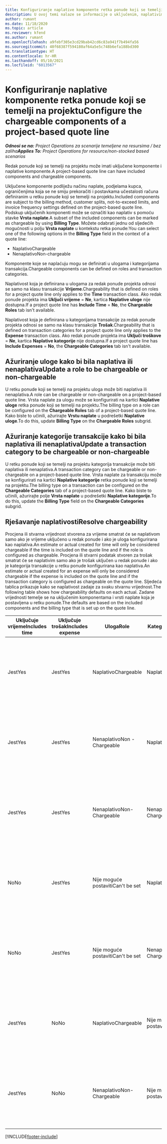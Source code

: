 ```yaml
---
title: Konfiguriranje naplative komponente retka ponude koji se temelji na projektu
description: U ovoj temi nalaze se informacije o uključenim, naplativim i nenaplativim komponentama u redcima ponude koji se temelje na projektu.
author: rumant
ms.date: 11/18/2020
ms.topic: article
ms.reviewer: kfend
ms.author: rumant
ms.openlocfilehash: a9febf305e3cd29bab42cd6c83a941f7b494fa56
ms.sourcegitcommit: 40f68387f594180af64a5e5c748b6efa188bd300
ms.translationtype: HT
ms.contentlocale: hr-HR
ms.lasthandoff: 05/10/2021
ms.locfileid: "6013567"
---
```

# <a name="configure-the-chargeable-components-of-a-project-based-quote-line"></a><span data-ttu-id="caa40-103">Konfiguriranje naplative komponente retka ponude koji se temelji na projektu</span><span class="sxs-lookup"><span data-stu-id="caa40-103">Configure the chargeable components of a project-based quote line</span></span>

<span data-ttu-id="caa40-104">_**Odnosi se na:** Project Operations za scenarije temeljene na resursima / bez zaliha_</span><span class="sxs-lookup"><span data-stu-id="caa40-104">_**Applies To:** Project Operations for resource/non-stocked based scenarios_</span></span>

<span data-ttu-id="caa40-105">Redak ponude koji se temelji na projektu može imati uključene komponente i naplative komponente.</span><span class="sxs-lookup"><span data-stu-id="caa40-105">A project-based quote line can have included components and chargeable components.</span></span>

<span data-ttu-id="caa40-106">Uključene komponente podliježu načinu naplate, podjelama kupca, ograničenjima koja se ne smiju prekoračiti i postavkama učestalosti računa definiranim u retku ponude koji se temelji na projektu.</span><span class="sxs-lookup"><span data-stu-id="caa40-106">Included components are subject to the billing method, customer splits, not-to-exceed limits, and invoice frequency settings defined on the project-based quote line.</span></span>
<span data-ttu-id="caa40-107">Podskup uključenih komponenti može se označiti kao naplativ s pomoću stavke **Vrsta naplate**.</span><span class="sxs-lookup"><span data-stu-id="caa40-107">A subset of the included components can be marked as chargeable by using **Billing Type**.</span></span> <span data-ttu-id="caa40-108">Možete odabrati jednu od sljedećih mogućnosti u polju **Vrsta naplate** u kontekstu retka ponude:</span><span class="sxs-lookup"><span data-stu-id="caa40-108">You can select one of the following options in the **Billing Type** field in the context of a quote line:</span></span>

   - <span data-ttu-id="caa40-109">Naplativo</span><span class="sxs-lookup"><span data-stu-id="caa40-109">Chargeable</span></span>
   - <span data-ttu-id="caa40-110">Nenaplativo</span><span class="sxs-lookup"><span data-stu-id="caa40-110">Non-chargeable</span></span>

<span data-ttu-id="caa40-111">Komponente koje se naplaćuju mogu se definirati u ulogama i kategorijama transakcija.</span><span class="sxs-lookup"><span data-stu-id="caa40-111">Chargeable components can be defined on roles and transaction categories.</span></span>

<span data-ttu-id="caa40-112">Naplativost koja je definirana u ulogama za redak ponude projekta odnosi se samo na klasu transakcije **Vrijeme**.</span><span class="sxs-lookup"><span data-stu-id="caa40-112">Chargeability that is defined on roles for a project quote line only applies to the **Time** transaction class.</span></span> <span data-ttu-id="caa40-113">Ako redak ponude projekta ima **Uključi vrijeme** = **Ne**, kartica **Naplative uloge** nije dostupna.</span><span class="sxs-lookup"><span data-stu-id="caa40-113">If a project quote line has **Include Time** = **No**, the **Chargeable Roles** tab isn't available.</span></span>

<span data-ttu-id="caa40-114">Naplativost koja je definirana u kategorijama transakcije za redak ponude projekta odnosi se samo na klasu transakcije **Trošak**.</span><span class="sxs-lookup"><span data-stu-id="caa40-114">Chargeability that is defined on transaction categories for a project quote line only applies to the **Expense** transaction class.</span></span> <span data-ttu-id="caa40-115">Ako redak ponude projekta ima **Uključi troškove** = **Ne**, kartica **Naplative kategorije** nije dostupna.</span><span class="sxs-lookup"><span data-stu-id="caa40-115">If a project quote line has **Include Expenses** = **No**, the **Chargeable Categories** tab isn't available.</span></span>

## <a name="update-a-role-to-be-chargeable-or-non-chargeable"></a><span data-ttu-id="caa40-116">Ažuriranje uloge kako bi bila naplativa ili nenaplativa</span><span class="sxs-lookup"><span data-stu-id="caa40-116">Update a role to be chargeable or non-chargeable</span></span>
<span data-ttu-id="caa40-117">U retku ponude koji se temelji na projektu uloga može biti naplativa ili nenaplativa.</span><span class="sxs-lookup"><span data-stu-id="caa40-117">A role can be chargeable or non-chargeable on a project-based quote line.</span></span> <span data-ttu-id="caa40-118">Vrsta naplate za ulogu može se konfigurirati na kartici **Naplative uloge** retka ponude koji se temelji na projektu.</span><span class="sxs-lookup"><span data-stu-id="caa40-118">The billing type on a role can be configured on the **Chargeable Roles** tab of a project-based quote line.</span></span> <span data-ttu-id="caa40-119">Kako biste to učinili, ažurirajte **Vrstu naplate** u podrešetki **Naplative uloge**.</span><span class="sxs-lookup"><span data-stu-id="caa40-119">To do this, update **Billing Type** on the **Chargeable Roles** subgrid.</span></span> 

## <a name="update-a-transaction-category-to-be-chargeable-or-non-chargeable"></a><span data-ttu-id="caa40-120">Ažuriranje kategorije transakcije kako bi bila naplativa ili nenaplativa</span><span class="sxs-lookup"><span data-stu-id="caa40-120">Update a transaction category to be chargeable or non-chargeable</span></span>
<span data-ttu-id="caa40-121">U retku ponude koji se temelji na projektu kategorija transakcije može biti naplativa ili nenaplativa.</span><span class="sxs-lookup"><span data-stu-id="caa40-121">A transaction category can be chargeable or non-chargeable on a project-based quote line.</span></span> <span data-ttu-id="caa40-122">Vrsta naplate za transakciju može se konfigurirati na kartici **Naplative kategorije** retka ponude koji se temelji na projektu.</span><span class="sxs-lookup"><span data-stu-id="caa40-122">The billing type on a transaction can be configured on the **Chargeable Categories** tab of a project-based quote line.</span></span> <span data-ttu-id="caa40-123">Kako biste to učinili, ažurirajte polje **Vrsta naplate** u podrešetki **Naplative kategorije**.</span><span class="sxs-lookup"><span data-stu-id="caa40-123">To do this, update the **Billing Type** field on the **Chargeable Categories** subgrid.</span></span> 

## <a name="resolve-chargeability"></a><span data-ttu-id="caa40-124">Rješavanje naplativosti</span><span class="sxs-lookup"><span data-stu-id="caa40-124">Resolve chargeability</span></span>

<span data-ttu-id="caa40-125">Procjena ili stvarna vrijednost stvorena za vrijeme smatrat će se naplativom samo ako je vrijeme uključeno u redak ponude i ako je uloga konfigurirana kao naplativa.</span><span class="sxs-lookup"><span data-stu-id="caa40-125">An estimate or actual created for time will only be considered chargeable if the time is included on the quote line and if the role is configured as chargeable.</span></span>
<span data-ttu-id="caa40-126">Procjena ili stvarni podatak stvoren za trošak smatrat će se naplativim samo ako je trošak uključen u redak ponude i ako je kategorija transakcije u retku ponude konfigurirana kao naplativa.</span><span class="sxs-lookup"><span data-stu-id="caa40-126">An estimate or actual created for an expense will only be considered chargeable if the expense is included on the quote line and if the transaction category is configured as chargeable on the quote line.</span></span> <span data-ttu-id="caa40-127">Sljedeća tablica prikazuje kako se naplativost zadaje za svaku stvarnu vrijednost.</span><span class="sxs-lookup"><span data-stu-id="caa40-127">The following table shows how chargeability defaults on each actual.</span></span> <span data-ttu-id="caa40-128">Zadane vrijednosti temelje se na uključenim komponentama i vrsti naplate koja je postavljena u retku ponude.</span><span class="sxs-lookup"><span data-stu-id="caa40-128">The defaults are based on the included components and the billing type that is set up on the quote line.</span></span>

| <span data-ttu-id="caa40-129">Uključuje vrijeme</span><span class="sxs-lookup"><span data-stu-id="caa40-129">Includes time</span></span> | <span data-ttu-id="caa40-130">Uključuje trošak</span><span class="sxs-lookup"><span data-stu-id="caa40-130">Includes expense</span></span> | <span data-ttu-id="caa40-131">Uloga</span><span class="sxs-lookup"><span data-stu-id="caa40-131">Role</span></span> | <span data-ttu-id="caa40-132">Kategorija</span><span class="sxs-lookup"><span data-stu-id="caa40-132">Category</span></span> | <span data-ttu-id="caa40-133">Zadatak</span><span class="sxs-lookup"><span data-stu-id="caa40-133">Task</span></span> |
| --- | --- | --- | --- | --- |
| <span data-ttu-id="caa40-134">Jest</span><span class="sxs-lookup"><span data-stu-id="caa40-134">Yes</span></span> | <span data-ttu-id="caa40-135">Jest</span><span class="sxs-lookup"><span data-stu-id="caa40-135">Yes</span></span> | <span data-ttu-id="caa40-136">Naplativo</span><span class="sxs-lookup"><span data-stu-id="caa40-136">Chargeable</span></span> | <span data-ttu-id="caa40-137">Naplativo</span><span class="sxs-lookup"><span data-stu-id="caa40-137">Chargeable</span></span> | <span data-ttu-id="caa40-138">Naplata za stvarno vrijeme: Naplativo</span><span class="sxs-lookup"><span data-stu-id="caa40-138">Billing on a time actual: Chargeable</span></span> </br><span data-ttu-id="caa40-139">Vrsta naplate na stvarnom trošku: Naplativo</span><span class="sxs-lookup"><span data-stu-id="caa40-139">Billing type on an expense actual: Chargeable</span></span> |
| <span data-ttu-id="caa40-140">Jest</span><span class="sxs-lookup"><span data-stu-id="caa40-140">Yes</span></span> | <span data-ttu-id="caa40-141">Jest</span><span class="sxs-lookup"><span data-stu-id="caa40-141">Yes</span></span> | <span data-ttu-id="caa40-142">Nenaplativo</span><span class="sxs-lookup"><span data-stu-id="caa40-142">Non - Chargeable</span></span> | <span data-ttu-id="caa40-143">Naplativo</span><span class="sxs-lookup"><span data-stu-id="caa40-143">Chargeable</span></span> | <span data-ttu-id="caa40-144">Naplata za stvarno vrijeme: Nenaplativo</span><span class="sxs-lookup"><span data-stu-id="caa40-144">Billing on a time actual: Non-Chargeable</span></span> </br><span data-ttu-id="caa40-145">Vrsta naplate na stvarnom trošku: Naplativo</span><span class="sxs-lookup"><span data-stu-id="caa40-145">Billing type on an expense actual: Chargeable</span></span> |
| <span data-ttu-id="caa40-146">Jest</span><span class="sxs-lookup"><span data-stu-id="caa40-146">Yes</span></span> | <span data-ttu-id="caa40-147">Jest</span><span class="sxs-lookup"><span data-stu-id="caa40-147">Yes</span></span> | <span data-ttu-id="caa40-148">Nenaplativo</span><span class="sxs-lookup"><span data-stu-id="caa40-148">Non-Chargeable</span></span> | <span data-ttu-id="caa40-149">Nenaplativo</span><span class="sxs-lookup"><span data-stu-id="caa40-149">Non-Chargeable</span></span> | <span data-ttu-id="caa40-150">Naplata za stvarno vrijeme: Nenaplativo</span><span class="sxs-lookup"><span data-stu-id="caa40-150">Billing on a time actual: Non-Chargeable</span></span> </br><span data-ttu-id="caa40-151">Vrsta naplate na stvarnom trošku: Nenaplativo</span><span class="sxs-lookup"><span data-stu-id="caa40-151">Billing type on an expense actual: Non-Chargeable</span></span> |
| <span data-ttu-id="caa40-152">No</span><span class="sxs-lookup"><span data-stu-id="caa40-152">No</span></span> | <span data-ttu-id="caa40-153">Jest</span><span class="sxs-lookup"><span data-stu-id="caa40-153">Yes</span></span> | <span data-ttu-id="caa40-154">Nije moguće postaviti</span><span class="sxs-lookup"><span data-stu-id="caa40-154">Can't be set</span></span> | <span data-ttu-id="caa40-155">Naplativo</span><span class="sxs-lookup"><span data-stu-id="caa40-155">Chargeable</span></span> | <span data-ttu-id="caa40-156">Naplata za stvarno vrijeme: Nenaplativo</span><span class="sxs-lookup"><span data-stu-id="caa40-156">Billing on a time actual: Not available</span></span> </br><span data-ttu-id="caa40-157">Vrsta naplate na stvarnom trošku: Naplativo</span><span class="sxs-lookup"><span data-stu-id="caa40-157">Billing type on an expense actual: Chargeable</span></span> |
| <span data-ttu-id="caa40-158">No</span><span class="sxs-lookup"><span data-stu-id="caa40-158">No</span></span> | <span data-ttu-id="caa40-159">Jest</span><span class="sxs-lookup"><span data-stu-id="caa40-159">Yes</span></span> | <span data-ttu-id="caa40-160">Nije moguće postaviti</span><span class="sxs-lookup"><span data-stu-id="caa40-160">Can't be set</span></span> | <span data-ttu-id="caa40-161">Nenaplativo</span><span class="sxs-lookup"><span data-stu-id="caa40-161">Non-Chargeable</span></span> | <span data-ttu-id="caa40-162">Naplata za stvarno vrijeme: Nenaplativo</span><span class="sxs-lookup"><span data-stu-id="caa40-162">Billing on a time actual: Not available</span></span> </br><span data-ttu-id="caa40-163">Vrsta naplate na stvarnom trošku: Nenaplativo</span><span class="sxs-lookup"><span data-stu-id="caa40-163">Billing type on an expense actual: Non-chargeable</span></span> |
| <span data-ttu-id="caa40-164">Jest</span><span class="sxs-lookup"><span data-stu-id="caa40-164">Yes</span></span> | <span data-ttu-id="caa40-165">No</span><span class="sxs-lookup"><span data-stu-id="caa40-165">No</span></span> | <span data-ttu-id="caa40-166">Naplativo</span><span class="sxs-lookup"><span data-stu-id="caa40-166">Chargeable</span></span> | <span data-ttu-id="caa40-167">Nije moguće postaviti</span><span class="sxs-lookup"><span data-stu-id="caa40-167">Can't be set</span></span> | <span data-ttu-id="caa40-168">Naplata za stvarno vrijeme: Naplativo</span><span class="sxs-lookup"><span data-stu-id="caa40-168">Billing on a time actual: Chargeable</span></span> </br><span data-ttu-id="caa40-169">Vrsta naplate na stvarnom trošku: Nenaplativo</span><span class="sxs-lookup"><span data-stu-id="caa40-169">Billing type on an expense actual: Not available</span></span> |
| <span data-ttu-id="caa40-170">Jest</span><span class="sxs-lookup"><span data-stu-id="caa40-170">Yes</span></span> | <span data-ttu-id="caa40-171">No</span><span class="sxs-lookup"><span data-stu-id="caa40-171">No</span></span> | <span data-ttu-id="caa40-172">Nenaplativo</span><span class="sxs-lookup"><span data-stu-id="caa40-172">Non-Chargeable</span></span> | <span data-ttu-id="caa40-173">Nije moguće postaviti</span><span class="sxs-lookup"><span data-stu-id="caa40-173">Can't be set</span></span> | <span data-ttu-id="caa40-174">Naplata za stvarno vrijeme: Nenaplativo</span><span class="sxs-lookup"><span data-stu-id="caa40-174">Billing on a time actual: Non-chargeable</span></span> </br> <span data-ttu-id="caa40-175">Vrsta naplate na stvarnom trošku: Nenaplativo</span><span class="sxs-lookup"><span data-stu-id="caa40-175">Billing type on an expense actual: Not available</span></span> |


[!INCLUDE[footer-include](../includes/footer-banner.md)]